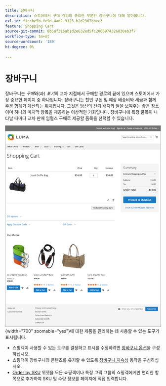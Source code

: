 ```yaml
---
title: 장바구니
description: 스토어에서 구매 경험의 중요한 부분인 장바구니에 대해 알아봅니다.
exl-id: f1ccbe5b-fe9d-4ad2-9125-b2d2367bbec3
feature: Shopping Cart
source-git-commit: 8b5af316ab1d2e632ed5fc2066974326830ab3f7
workflow-type: tm+mt
source-wordcount: '189'
ht-degree: 0%

---
```


# 장바구니

장바구니는 _구매_&#x200B;와(과) _포기_&#x200B;의 교차 지점에서 구매할 경로의 끝에 있으며 스토어에서 가장 중요한 페이지 중 하나입니다. 장바구니는 할인 쿠폰 및 예상 배송비와 세금과 함께 주문 합계가 계산되는 위치입니다. 그것은 당신의 신뢰 배지와 씰을 보여주는 좋은 장소이며 하나의 마지막 항목을 제공하는 이상적인 기회입니다. 장바구니에 특정 품목이 나타날 때마다 교차 판매 임펄스 구매로 제공할 품목을 선택할 수 있습니다.

![장바구니 페이지에는 구매자가 주문 ](./assets/storefront-cart-full.png){width="700" zoomable="yes"}에 대한 제품을 관리하는 데 사용할 수 있는 도구가 표시됩니다.

- 쇼핑객이 사용할 수 있는 도구를 결정하고 표시를 수정하려면 [장바구니 옵션](cart-configuration.md)을 구성하십시오.
- 쇼핑객이 장바구니의 콘텐츠를 유지할 수 있도록 [장바구니 지속성](cart-persistent.md) 동작을 구성하십시오.
- [Order by SKU](order-by-sku.md) 위젯을 모든 쇼핑객이나 특정 고객 그룹의 쇼핑객에게만 편리한 항목으로 추가하여 SKU 및 수량 정보를 페이지에 직접 입력합니다.
